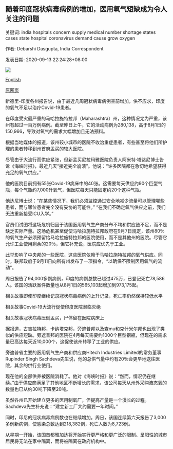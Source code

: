 ## 随着印度冠状病毒病例的增加，医用氧气短缺成为令人关注的问题

关键词: india hospitals concern supply medical number shortage states cases state hospital coronavirus demand cause grow oxygen

作者: Debarshi Dasgupta, India Correspondent

发表日期: 2020-09-13 22:24:28+08:00

![](https://www.straitstimes.com/sites/default/files/styles/x_large/public/articles/2020/09/13/yq-oxygenind-13092024.jpg?itok=yvk8uFgR)

[English](Shortage%20of%20medical%20oxygen%20a%20cause%20for%20concern%20as%20coronavirus%20cases%20in%20India%20grow.md)

[原网页](https://www.straitstimes.com/asia/shortage-of-medical-oxygen-a-cause-for-concern-as-coronavirus-cases-in-india-grow)

新德里-印度各州报告说，由于最近几周冠状病毒病例空前增加，供不应求，印度的氧气不足以治疗Covid-19患者。

在印度受灾最严重的马哈拉施特拉邦（Maharashtra）州，这种情况尤为严重，该州有超过一百万例病例。截至昨日上午，它的活动病例为280,138，高于8月1日的150,966，导致对氧气的需求大幅增加且无法预料。

根据当地媒体的报道，该州较小城市的医院不收治重症患者，有些甚至将他们所护理的患者转移到州首府孟买的较大医院。

尽管由于大流行而供应紧张，但新孟买尼拉玛雅医院负责人阿米特·塔达尼博士告诉《海峡时报》，最近几天“接近完全崩溃”。他说：“许多医院都在急切地希望获得充足的氧气供应。”

他的医院目前拥有55张Covid-19病床中的40张。这需要每天供应约90个巨型气瓶，每个气瓶约7,000升氧气，但医院每天只能固定约20个这种气瓶。

他达尼博士说：“在某些情况下，我们必须监控通过安全地减少流量可以管理哪些患者，而与哪位患者完全没有妥协的可能性。” “在我们不确定氧气供应之前，我们无法重新接受ICU入学。”

官员们试图将这场危机归因于该国医用氧气生产商分布不均和供应链不足，而不是缺乏实际产量。这场危机甚至促使马哈拉施特拉邦政府在9月7日规定，该州80％的氧气生产必须预留给马哈拉施特拉邦的医院使用，而不是其他州的医院。尽管它允许工业使用剩余的20％，但它补充说，医院应优先于工业。

此举影响了中央邦的一些医院，这些医院依赖于马哈拉施特拉邦的氧气供应。同时，联邦政府于9月11日向所有州发布了一项指令，“以确保不限制医用氧气的流动”。

周日报告了94,000多例病例，印度的病例总数已超过475万，已登记死亡78,586人。该国的活跃案件数量也从8月1日的565,103起增加到973,175起。

相关故事即使印度继续记录冠状病毒病例的上升记录，死亡率仍然保持较低水平

相关故事Covid-19大流行促使印度医院濒临灭绝

相关故事冠状病毒压倒孟买，尸体留在医院病床上

据报道，古吉拉特邦，卡纳塔克邦，旁遮普邦以及查mu和克什米尔邦也出现了类似的供应短缺。旁遮普邦的医院在4月每天需要约1000个巨型钢瓶，但现在的需求量已高达每天近10,000个，这促使该州转移了工业的供应。

旁遮普省主要的医用氧气生产商和供应商Hitech Industries Limited的常务董事Rupinder Singh Sachdeva先生说，他的总供气量中约有20％会更早地送往医院，其余的供行业使用。

现在他的全部供养被医院消耗了。他对《海峡时报》说：“然而，情况仍在继续。”由于供应商满足了其他地区不断增长的需求，该公司每天从州外采购液态氧的数量也已从约30吨下降至20吨。

虽然各州已开始建立更多的医用制氧厂，但提高产量是一个漫长的过程。 Sachdeva先生补充说：“建立新工厂大约需要一年时间。”

同时，印尼的冠状病毒病例数也在继续增加。周日，该国连续第六天报告了3,000多例新病例，使感染总数达到218,382例，死亡人数为8,723例。

从星期一开始，该国首都雅加达将开始实行更严格和更广泛的限制。呈阳性的城市居民将无法在家中隔离，而将被隔离在政府机构中。